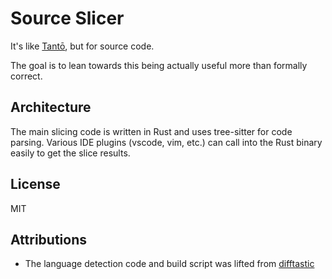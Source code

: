 # Source Slicer

It's like [Tantō](https://github.com/Vector35/tanto), but for source code.

The goal is to lean towards this being actually useful more than formally correct.

## Architecture

The main slicing code is written in Rust and uses tree-sitter for code parsing.
Various IDE plugins (vscode, vim, etc.) can call into the Rust binary easily to get the slice results.

## License

MIT

## Attributions

* The language detection code and build script was lifted from [difftastic](https://github.com/Wilfred/difftastic)
